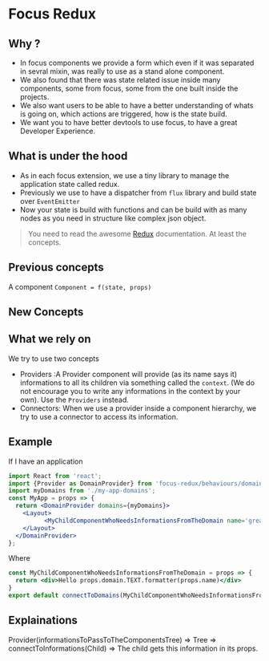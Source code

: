# Focus Redux

## Why ?

- In focus components we provide a form which even if it was separated in sevral mixin, was really to use as a stand alone component.
- We also found that there was state related issue inside many components, some from focus, some from the one built inside the projects.
- We also want users to be able to have a better understanding of whats is going on, which actions are triggered, how is the state build.
- We want you to have better devtools to use focus, to have a great Developer Experience.

## What is under the hood

- As in each focus extension, we use a tiny library to  manage the application state called redux.
- Previously we use to have a dispatcher from `flux` library and build state over `EventEmitter`
- Now your state is build with functions and can be build with as many nodes as you need in structure like complex json object.

> You need to read the awesome [Redux](http://redux.js.org/) documentation. At least the concepts.

## Previous concepts

A component `Component = f(state, props)`

## New Concepts

## What we rely on

We try to use two concepts
- Providers :A Provider component will provide (as its name says it) informations to all its children via something called the `context`. (We do not encourage you to write any informations in the context by your own). Use the `Providers` instead.
- Connectors: When we use a provider inside a component hierarchy, we try to use a connector to access its information.

## Example

If I have an application
```jsx
import React from 'react';
import {Provider as DomainProvider} from 'focus-redux/behaviours/domain';
import myDomains from './my-app-domains';
const MyApp = props => {
  return <DomainProvider domains={myDomains}>
    <Layout>
          <MyChildComponentWhoNeedsInformationsFromTheDomain name='great tutorial'/>
    </Layout>
  </DomainProvider>
};
```

Where
```jsx
const MyChildComponentWhoNeedsInformationsFromTheDomain = props => {
  return <div>Hello props.domain.TEXT.formatter(props.name)</div>
}
export default connectToDomains(MyChildComponentWhoNeedsInformationsFromTheDomain);
```

## Explainations

Provider(informationsToPassToTheComponentsTree) => Tree => connectToInformations(Child) => The child gets this information in its props.
